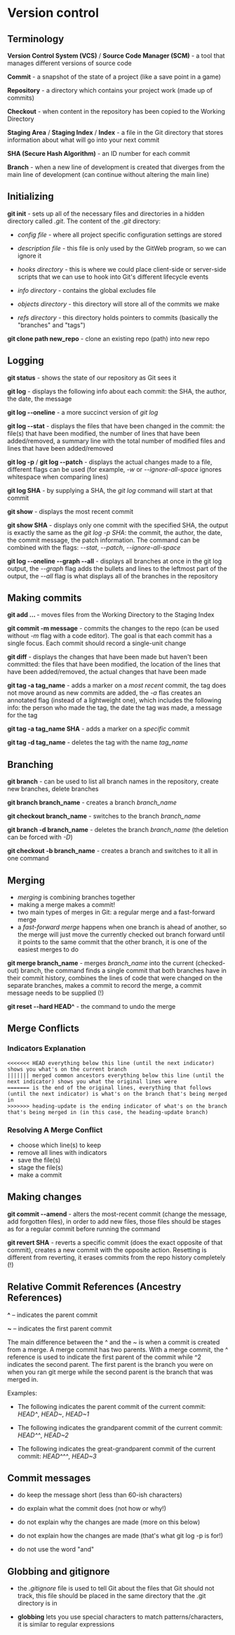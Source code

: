 # Version control

## Terminology

**Version Control System (VCS)** / **Source Code Manager (SCM)** - a tool that manages different versions of source code

**Commit** - a snapshot of the state of a project (like a save point in a game)

**Repository** - a directory which contains your project work (made up of commits)

**Checkout** - when content in the repository has been copied to the Working Directory

**Staging Area** / **Staging Index** / **Index** - a file in the Git directory that stores information about what will go into your next commit

**SHA (Secure Hash Algorithm)** - an ID number for each commit

**Branch** - when a new line of development is created that diverges from the main line of development (can continue without altering the main line)


## Initializing

**git init** - sets up all of the necessary files and directories in a hidden directory called _.git_. The content of the _.git_ directory:

- _config file_ - where all project specific configuration settings are stored

- _description file_ - this file is only used by the GitWeb program, so we can ignore it

- _hooks directory_ - this is where we could place client-side or server-side scripts that we can use to hook into Git's different lifecycle events

- _info directory_ - contains the global excludes file

- _objects directory_ - this directory will store all of the commits we make

- _refs directory_ - this directory holds pointers to commits (basically the "branches" and "tags")


**git clone path new_repo** - clone an existing repo (path) into new repo


## Logging

**git status** - shows the state of our repository as Git sees it

**git log** - displays the following info about each commit: the SHA, the author, the date, the message

**git log --oneline** - a more succinct version of _git log_

**git log --stat** - displays the files that have been changed in the commit: the file(s) that have been modified, the number of lines that have been added/removed, a summary line with the total number of modified files and lines that have been added/removed

**git log -p** / **git log --patch** - displays the actual changes made to a file, different flags can be used (for example, _-w_ or _--ignore-all-space_ ignores whitespace when comparing lines)

**git log SHA** - by supplying a SHA, the _git log_ command will start at that commit

**git show** - displays the most recent commit

**git show SHA** - displays only one commit with the specified SHA, the output is exactly the same as the _git log -p SHA_: the commit, the author, the date, the commit message, the patch information. The command can be combined with the flags: _--stat_, _--patch_, _--ignore-all-space_

**git log --oneline --graph --all** - displays all branches at once in the git log output, the _--graph_ flag adds the bullets and lines to the leftmost part of the output, the _--all_ flag is what displays all of the branches in the repository


## Making commits

**git add <file1> <file2> … <fileN>** - moves files from the Working Directory to the Staging Index

**git commit -m message** - commits the changes to the repo (can be used without _-m_ flag with a code editor). The goal is that each commit has a single focus. Each commit should record a single-unit change

**git diff** - displays the changes that have been made but haven't been committed: the files that have been modified, the location of the lines that have been added/removed, the actual changes that have been made

**git tag -a tag_name** - adds a marker on a _most recent_ commit, the tag does not move around as new commits are added, the _-a_ flas creates an annotated flag (instead of a lightweight one), which includes the following info: the person who made the tag, the date the tag was made, a message for the tag

**git tag -a tag_name SHA** - adds a marker on a _specific_ commit

**git tag -d tag_name** - deletes the tag with the name _tag_name_


## Branching

**git branch** - can be used to list all branch names in the repository, create new branches, delete branches

**git branch branch_name** - creates a branch _branch_name_

**git checkout branch_name** - switches to the branch _branch_name_

**git branch -d branch_name** - deletes the branch _branch_name_ (the deletion can be forced with _-D_)

**git checkout -b branch_name** - creates a branch and switches to it all in one command


## Merging

- _merging_ is combining branches together
- making a merge makes a commit!
- two main types of merges in Git: a regular merge and a fast-forward merge
- a _fast-forward merge_ happens when one branch is ahead of another, so the merge will just move the currently checked out branch forward until it points to the same commit that the other branch, it is one of the easiest merges to do

**git merge branch_name** - merges _branch_name_ into the current (checked-out) branch, the command finds a single commit that both branches have in their commit history, combines the lines of code that were changed on the separate branches, makes a commit to record the merge, a commit message needs to be supplied (!)

**git reset --hard HEAD^** - the command to undo the merge


## Merge Conflicts

### Indicators Explanation

```
<<<<<<< HEAD everything below this line (until the next indicator) shows you what's on the current branch
||||||| merged common ancestors everything below this line (until the next indicator) shows you what the original lines were
======= is the end of the original lines, everything that follows (until the next indicator) is what's on the branch that's being merged in
>>>>>>> heading-update is the ending indicator of what's on the branch that's being merged in (in this case, the heading-update branch)
```

### Resolving A Merge Conflict

- choose which line(s) to keep
- remove all lines with indicators
- save the file(s)
- stage the file(s)
- make a commit


## Making changes

**git commit --amend** - alters the most-recent commit (change the message, add forgotten files), in order to add new files, those files should be stages as for a regular commit before running the command

**git revert SHA** - reverts a specific commit (does the exact opposite of that commit), creates a new commit with the opposite action. Resetting is different from reverting, it erases commits from the repo history completely (!)


## Relative Commit References (Ancestry References)

**^** – indicates the parent commit

**~** – indicates the first parent commit

The main difference between the ^ and the ~ is when a commit is created from a merge. A merge commit has two parents. With a merge commit, the ^ reference is used to indicate the first parent of the commit while ^2 indicates the second parent. The first parent is the branch you were on when you ran git merge while the second parent is the branch that was merged in.


Examples:

- The following indicates the parent commit of the current commit: _HEAD^_, _HEAD\~_, _HEAD\~1_

- The following indicates the grandparent commit of the current commit: _HEAD^^_, _HEAD\~2_

- The following indicates the great-grandparent commit of the current commit: _HEAD^^^_, _HEAD\~3_


## Commit messages

- do keep the message short (less than 60-ish characters)
- do explain what the commit does (not how or why!)

- do not explain why the changes are made (more on this below)
- do not explain how the changes are made (that's what git log -p is for!)
- do not use the word "and"


## Globbing and gitignore

- the *.gitignore* file is used to tell Git about the files that Git should not track, this file should be placed in the same directory that the .git directory is in

- **globbing** lets you use special characters to match patterns/characters, it is similar to regular expressions
